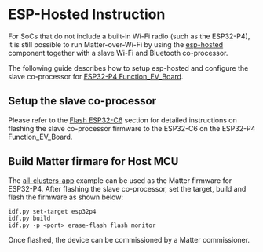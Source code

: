 # ESP-Hosted Instruction

For SoCs that do not include a built-in Wi-Fi radio (such as the ESP32-P4), it is still possible to run Matter-over-Wi-Fi by using the [esp-hosted](https://github.com/espressif/esp-hosted) component together with a slave Wi-Fi and Bluetooth co-processor.

The following guide describes how to setup esp-hosted and configure the slave co-processor for [ESP32-P4 Function_EV_Board](https://docs.espressif.com/projects/esp-dev-kits/en/latest/esp32p4/esp32-p4-function-ev-board/index.html).

## Setup the slave co-processor

Please refer to the [Flash ESP32-C6](https://github.com/espressif/esp-hosted-mcu/blob/main/docs/esp32_p4_function_ev_board.md#5-flashing-esp32-c6) section for detailed instructions on flashing the slave co-processor firmware to the ESP32-C6 on the ESP32-P4 Function_EV_Board.

## Build Matter firmare for Host MCU

The [all-clusters-app](../../../examples/all-clusters-app/esp32/README.md) example can be used as the Matter firmware for ESP32-P4. After flashing the slave co-processor, set the target, build and flash the firmware as shown below:

```
idf.py set-target esp32p4
idf.py build
idf.py -p <port> erase-flash flash monitor
```

Once flashed, the device can be commissioned by a Matter commissioner.
